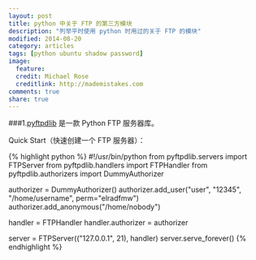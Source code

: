 ```yaml
---
layout: post
title: python 中关于 FTP 的第三方模块
description: "列举平时使用 python 时用过的关于 FTP 的模块"
modified: 2014-08-20
category: articles
tags: [python ubuntu shadow password]
image:
  feature:
  credit: Michael Rose
  creditlink: http://mademistakes.com
comments: true
share: true
---
```


###1.[pyftpdlib](https://github.com/giampaolo/pyftpdlib) 是一款 Python FTP 服务器库。

Quick Start（快速创建一个 FTP 服务器）：

{% highlight python %}
#!/usr/bin/python
from pyftpdlib.servers import FTPServer
from pyftpdlib.handlers import FTPHandler
from pyftpdlib.authorizers import DummyAuthorizer

authorizer = DummyAuthorizer()
authorizer.add_user("user", "12345", "/home/username", perm="elradfmw")
authorizer.add_anonymous("/home/nobody")

handler = FTPHandler
handler.authorizer = authorizer

server = FTPServer(("127.0.0.1", 21), handler)
server.serve_forever()
{% endhighlight %}
